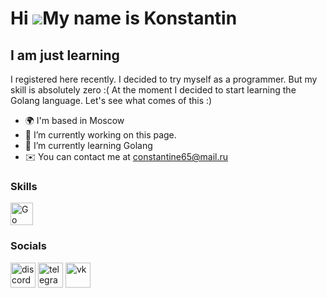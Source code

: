 Hi ![](https://user-images.githubusercontent.com/18350557/176309783-0785949b-9127-417c-8b55-ab5a4333674e.gif)My name is Konstantin
==================================================================================================================================

I am just learning
------------------

I registered here recently. I decided to try myself as a programmer. But my skill is absolutely zero :( At the moment I decided to start learning the Golang language. Let's see what comes of this :)


* 🌍  I'm based in Moscow
* 🔭  I’m currently working on this page. 
* 🧠  I’m currently learning Golang 
* ✉️  You can contact me at [constantine65@mail.ru](mailto:constantine65@mail.ru)

### Skills

<p align="left">
<a href="https://go.dev/doc/" target="_blank" rel="noreferrer"><img src="https://raw.githubusercontent.com/danielcranney/readme-generator/main/public/icons/skills/go-colored.svg" width="36" height="36" alt="Go" /></a>
</p>

### Socials

[<img src='https://cdn.jsdelivr.net/npm/simple-icons@3.0.1/icons/discord.svg' alt='discord' height='40'>](https://discord.com/users/kbltn)  [<img src='https://cdn.jsdelivr.net/npm/simple-icons@3.0.1/icons/telegram.svg' alt='telegram' height='40'>](https://t.me/KBLTN)  [<img src='https://cdn.jsdelivr.net/npm/simple-icons@3.0.1/icons/vk.svg' alt='vk' height='40'>](https://vk.com/kbltn)  

